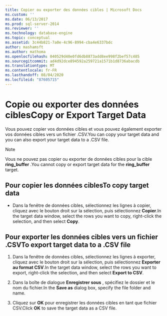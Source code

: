 ```yaml
---
title: Copier ou exporter des données cibles | Microsoft Docs
ms.custom: ''
ms.date: 06/13/2017
ms.prod: sql-server-2014
ms.reviewer: ''
ms.technology: database-engine
ms.topic: conceptual
ms.assetid: 3c44b821-7a0e-4c96-8994-cba4e6337bdc
author: mashamsft
ms.author: mathoma
ms.openlocfilehash: 040529d40e0fd6db8873add8ee998f2bef57c485
ms.sourcegitcommit: ad4d92dce894592a259721a1571b1d8736abacdb
ms.translationtype: MT
ms.contentlocale: fr-FR
ms.lasthandoff: 08/04/2020
ms.locfileid: "87605715"
---
```

# <a name="copy-or-export-target-data"></a><span data-ttu-id="e780c-102">Copie ou exporter des données cibles</span><span class="sxs-lookup"><span data-stu-id="e780c-102">Copy or Export Target Data</span></span>
  <span data-ttu-id="e780c-103">Vous pouvez copier vos données cibles et vous pouvez également exporter vos données cibles vers un fichier .CSV.</span><span class="sxs-lookup"><span data-stu-id="e780c-103">You can copy your target data and you can also export your target data to a .CSV file.</span></span>  
  
> [!NOTE]  
>  <span data-ttu-id="e780c-104">Vous ne pouvez pas copier ou exporter de données cibles pour la cible **ring_buffer** .</span><span class="sxs-lookup"><span data-stu-id="e780c-104">You cannot copy or export target data for the **ring_buffer** target.</span></span>  
  
## <a name="to-copy-target-data"></a><span data-ttu-id="e780c-105">Pour copier les données cibles</span><span class="sxs-lookup"><span data-stu-id="e780c-105">To copy target data</span></span>  
  
-   <span data-ttu-id="e780c-106">Dans la fenêtre de données cibles, sélectionnez les lignes à copier, cliquez avec le bouton droit sur la sélection, puis sélectionnez **Copier**.</span><span class="sxs-lookup"><span data-stu-id="e780c-106">In the target data window, select the rows you want to copy, right-click the selection, and then select **Copy**.</span></span>  
  
## <a name="to-export-target-data-to-a-csv-file"></a><span data-ttu-id="e780c-107">Pour exporter les données cibles vers un fichier .CSV</span><span class="sxs-lookup"><span data-stu-id="e780c-107">To export target data to a .CSV file</span></span>  
  
1.  <span data-ttu-id="e780c-108">Dans la fenêtre de données cibles, sélectionnez les lignes à exporter, cliquez avec le bouton droit sur la sélection, puis sélectionnez **Exporter au format CSV**.</span><span class="sxs-lookup"><span data-stu-id="e780c-108">In the target data window, select the rows you want to export, right-click the selection, and then select **Export to CSV**.</span></span>  
  
2.  <span data-ttu-id="e780c-109">Dans la boîte de dialogue **Enregistrer sous** , spécifiez le dossier et le nom du fichier.</span><span class="sxs-lookup"><span data-stu-id="e780c-109">In the **Save as** dialog box, specify the file folder and name.</span></span>  
  
3.  <span data-ttu-id="e780c-110">Cliquez sur **OK** pour enregistrer les données cibles en tant que fichier CSV.</span><span class="sxs-lookup"><span data-stu-id="e780c-110">Click **OK** to save the target data as a CSV file.</span></span>  
  
  
